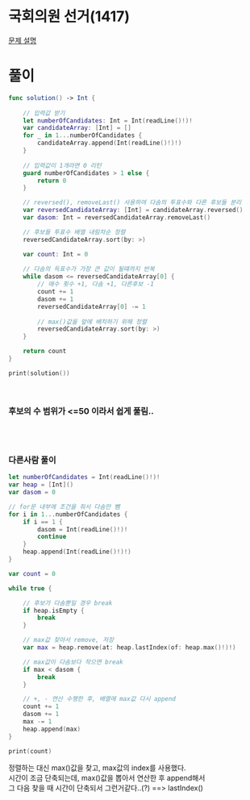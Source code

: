 # 국회의원 선거(1417)
[문제 설명](https://www.acmicpc.net/problem/1417)

# 풀이
```swift
func solution() -> Int {
    
    // 입력값 받기
    let numberOfCandidates: Int = Int(readLine()!)!
    var candidateArray: [Int] = []
    for _ in 1...numberOfCandidates {
        candidateArray.append(Int(readLine()!)!)
    }
    
    // 입력값이 1개라면 0 리턴
    guard numberOfCandidates > 1 else {
        return 0
    }

    // reversed(), removeLast() 사용하여 다솜의 투표수와 다른 후보들 분리
    var reversedCandidateArray: [Int] = candidateArray.reversed()
    var dasom: Int = reversedCandidateArray.removeLast()

    // 후보들 투표수 배열 내림차순 정렬
    reversedCandidateArray.sort(by: >)

    var count: Int = 0
    
    // 다솜의 득표수가 가장 큰 값이 될떄까지 반복
    while dasom <= reversedCandidateArray[0] {
        // 매수 횟수 +1, 다솜 +1, 다른후보 -1
        count += 1
        dasom += 1
        reversedCandidateArray[0] -= 1
        
        // max()값을 앞에 배치하기 위해 정렬
        reversedCandidateArray.sort(by: >)
    }

    return count
}

print(solution())
```

<br/>

### 후보의 수 범위가 <=50 이라서 쉽게 풀림..

<br/>
<br/>

### 다른사람 풀이
```swift
let numberOfCandidates = Int(readLine()!)!
var heap = [Int]()
var dasom = 0

// for문 내부에 조건을 줘서 다솜만 뺌
for i in 1...numberOfCandidates {
    if i == 1 {
        dasom = Int(readLine()!)!
        continue
    }
    heap.append(Int(readLine()!)!)
}

var count = 0

while true {

    // 후보가 다솜뿐일 경우 break
    if heap.isEmpty {
        break
    }

    // max값 찾아서 remove, 저장
    var max = heap.remove(at: heap.lastIndex(of: heap.max()!)!)

    // max값이 다솜보다 작으면 break
    if max < dasom {
        break
    }

    // +, - 연산 수행한 후, 배열에 max값 다시 append
    count += 1
    dasom += 1
    max -= 1
    heap.append(max)
}

print(count)
```
정렬하는 대신 max()값을 찾고, max값의 index를 사용했다.<br/>
시간이 조금 단축되는데, max()값을 뽑아서 연산한 후 append해서<br/>
그 다음 찾을 때 시간이 단축되서 그런거같다..(?) ==> lastIndex()